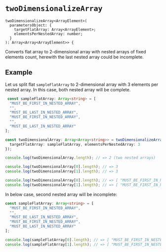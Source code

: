 # `twoDimensionalizeArray`

```
twoDimensionalizeArray<ArrayElement>(
  parametersObject: {
    targetFlatArray: Array<ArrayElement>;
    elementsPerNestedArray: number;
  }
): Array<Array<ArrayElement>> {
```

Converts flat array to 2-dimensional array with nested arrays of fixed elements count, herewith the last nested array could
be incomplete.


## Example

Let us split flat `sampleFlatArray` to 2-dimensional array with 3 elements per nested array.
In this case, both nested array will be complete.

```typescript
 const sampleFlatArray: Array<string> = [
  "MUST_BE_FIRST_IN_NESTED_ARRAY",
  "",
  "MUST_BE_LAST_IN_NESTED_ARRAY",
  "MUST_BE_FIRST_IN_NESTED_ARRAY",
  "",
  "MUST_BE_LAST_IN_NESTED_ARRAY"
];

const twoDimensionalArray: Array<Array<string>> = twoDimensionalizeArray({
  targetFlatArray: sampleFlatArray, elementsPerNestedArray: 3
});

console.log(twoDimensionalArray.length); // => 2 (two nested arrays)

console.log(twoDimensionalArray[0].length); // => 3
console.log(twoDimensionalArray[1].length); // => 3

console.log(twoDimensionalArray[0].length); // => [ "MUST_BE_FIRST_IN_NESTED_ARRAY", "", "MUST_BE_LAST_IN_NESTED_ARRAY" ]
console.log(twoDimensionalArray[1].length); // => [ "MUST_BE_FIRST_IN_NESTED_ARRAY", "", "MUST_BE_LAST_IN_NESTED_ARRAY" ]
```

In below case, second nested array will be incomplete:

```typescript
const sampleFlatArray: Array<string> = [
  "MUST_BE_FIRST_IN_NESTED_ARRAY",
  "",
  "MUST_BE_LAST_IN_NESTED_ARRAY",
  "MUST_BE_FIRST_IN_NESTED_ARRAY",
  "MUST_BE_LAST_IN_NESTED_ARRAY"
];

console.log(sampleFlatArray[0].length); // => [ "MUST_BE_FIRST_IN_NESTED_ARRAY", "", "MUST_BE_LAST_IN_NESTED_ARRAY" ]
console.log(sampleFlatArray[1].length); // => [ "MUST_BE_FIRST_IN_NESTED_ARRAY", "MUST_BE_LAST_IN_NESTED_ARRAY" ]
```
